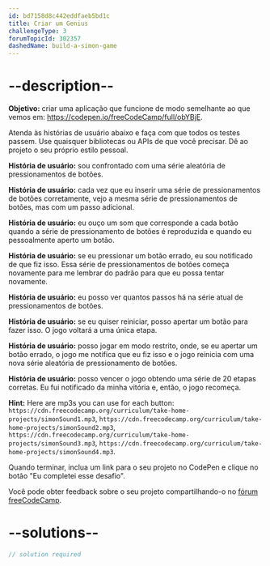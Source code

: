 ```yaml
---
id: bd7158d8c442eddfaeb5bd1c
title: Criar um Genius
challengeType: 3
forumTopicId: 302357
dashedName: build-a-simon-game
---
```


# --description--

**Objetivo:** criar uma aplicação que funcione de modo semelhante ao que vemos em: <a href="https://codepen.io/freeCodeCamp/full/obYBjE" target="_blank" rel="noopener noreferrer nofollow">https://codepen.io/freeCodeCamp/full/obYBjE</a>.

Atenda às histórias de usuário abaixo e faça com que todos os testes passem. Use quaisquer bibliotecas ou APIs de que você precisar. Dê ao projeto o seu próprio estilo pessoal.

**História de usuário:** sou confrontado com uma série aleatória de pressionamentos de botões.

**História de usuário:** cada vez que eu inserir uma série de pressionamentos de botões corretamente, vejo a mesma série de pressionamentos de botões, mas com um passo adicional.

**História de usuário:** eu ouço um som que corresponde a cada botão quando a série de pressionamento de botões é reproduzida e quando eu pessoalmente aperto um botão.

**História de usuário:** se eu pressionar um botão errado, eu sou notificado de que fiz isso. Essa série de pressionamentos de botões começa novamente para me lembrar do padrão para que eu possa tentar novamente.

**História de usuário:** eu posso ver quantos passos há na série atual de pressionamentos de botões.

**História de usuário:** se eu quiser reiniciar, posso apertar um botão para fazer isso. O jogo voltará a uma única etapa.

**História de usuário:** posso jogar em modo restrito, onde, se eu apertar um botão errado, o jogo me notifica que eu fiz isso e o jogo reinicia com uma nova série aleatória de pressionamento de botões.

**História de usuário:** posso vencer o jogo obtendo uma série de 20 etapas corretas. Eu fui notificado da minha vitória e, então, o jogo recomeça.

**Hint:** Here are mp3s you can use for each button: `https://cdn.freecodecamp.org/curriculum/take-home-projects/simonSound1.mp3`, `https://cdn.freecodecamp.org/curriculum/take-home-projects/simonSound2.mp3`, `https://cdn.freecodecamp.org/curriculum/take-home-projects/simonSound3.mp3`, `https://cdn.freecodecamp.org/curriculum/take-home-projects/simonSound4.mp3`.

Quando terminar, inclua um link para o seu projeto no CodePen e clique no botão "Eu completei esse desafio".

Você pode obter feedback sobre o seu projeto compartilhando-o no <a href="https://forum.freecodecamp.org/c/project-feedback/409" target="_blank" rel="noopener noreferrer nofollow">fórum freeCodeCamp</a>.

# --solutions--

```js
// solution required
```
